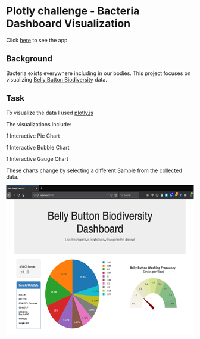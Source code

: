 # Plotly challenge - Bacteria Dashboard Visualization

Click [here](https://plotly-interactive-dashboards.herokuapp.com/) to see the app.

## Background
Bacteria exists everywhere including in our bodies. This project focuses on visualizing [Belly Button Biodiversity](http://robdunnlab.com/projects/belly-button-biodiversity/) data.


## Task
To visualize the data I used [plotly.js](https://plotly.com/javascript/)

The visualizations include:

1 Interactive Pie Chart 

1 Interactive Bubble Chart

1 Interactive Gauge Chart

These charts change by selecting a different Sample from the collected data.


<p align="center">
  <img width="660" height="400" src="https://github.com/ovinueza/Plotly-challenge/blob/master/Images/dashboard_part1.png">
</p>




